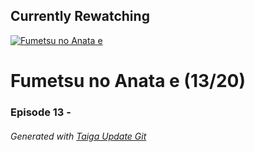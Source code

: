﻿
## Currently Rewatching

[![Fumetsu no Anata e](https://s4.anilist.co/file/anilistcdn/media/anime/cover/medium/bx114535-y3NnjexcqKG1.jpg)](https://anilist.co/anime/114535)

# Fumetsu no Anata e (13/20)

### Episode 13 - 

###### *Generated with [Taiga Update Git](https://github.com/nike4613/taiga-update-git)*